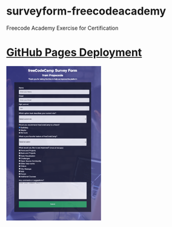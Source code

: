 # surveyform-freecodeacademy
Freecode Academy Exercise for Certification
# [GitHub Pages Deployment](https://mariariosnavarro.github.io/surveyform-freecodeacademy/)

<div><img src="readme.png" width="250px"></div>
